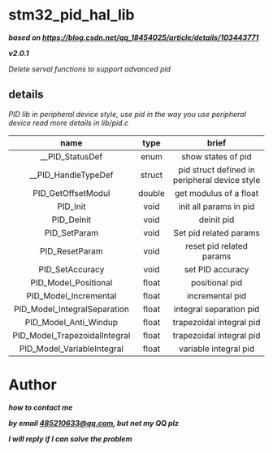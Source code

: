 # **stm32_pid_hal_lib**

  ***based on https://blog.csdn.net/qq_18454025/article/details/103443771***

  ***v2.0.1***

  *Delete serval functions to support advanced pid*

## **details**

*PID lib in peripheral device style, use pid in the way you use peripheral device*
*read more details in lib/pid.c*

|             name              |  type  |                     brief                     |
| :---------------------------: | :----: | :-------------------------------------------: |
|        __PID_StatusDef        |  enum  |              show states of pid               |
|      __PID_HandleTypeDef      | struct | pid struct defined in peripheral device style |
|      PID_GetOffsetModul       | double |            get modulus of a float             |
|           PID_Init            |  void  |            init all params in pid             |
|          PID_DeInit           |  void  |                  deinit pid                   |
|         PID_SetParam          |  void  |            Set pid related params             |
|        PID_ResetParam         |  void  |           reset pid related params            |
|        PID_SetAccuracy        |  void  |               set PID accuracy                |
|     PID_Model_Positional      | float  |                positional pid                 |
|     PID_Model_Incremental     | float  |                incremental pid                |
| PID_Model_IntegralSeparation  | float  |            integral separation pid            |
|     PID_Model_Anti_Windup     | float  |           trapezoidal integral pid            |
| PID_Model_TrapezoidalIntegral | float  |           trapezoidal integral pid            |
|  PID_Model_VariableIntegral   | float  |             variable integral pid             |

# Author
***how to contact me*** 

***by email 485210633@qq.com, but not my QQ plz***

***I will reply if I can solve the problem***
